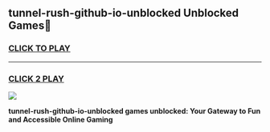 
## tunnel-rush-github-io-unblocked Unblocked Games👋
<h3>
<a href="https://news.freeplayer.one?title=tunnel-rush-github-io-unblocked&ref=16F">CLICK TO PLAY</a></h3>
<hr>

<h3>
<a href="https://news.freeplayer.one?title=tunnel-rush-github-io-unblocked&ref=16F">CLICK 2 PLAY</a>
  
</h3>

<a href="https://news.freeplayer.one?title=tunnel-rush-github-io-unblocked&ref=16F/"><img src="https://clearcache.store/games.png"></a>


**tunnel-rush-github-io-unblocked games unblocked: Your Gateway to Fun and Accessible Online Gaming**
